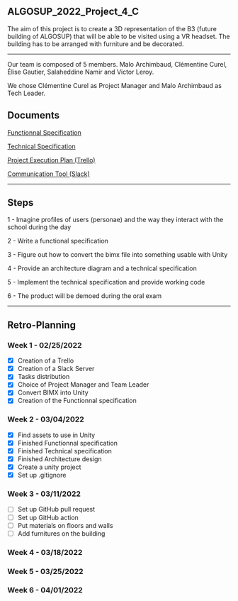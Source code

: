 ## ALGOSUP_2022_Project_4_C

The aim of this project is to create a 3D representation of the B3 (future building of ALGOSUP) that will be able to be visited using a VR headset.
The building has to be arranged with furniture and be decorated. 

<hr>

Our team is composed of 5 members. Malo Archimbaud, Clémentine Curel, Élise Gautier, Salaheddine Namir and Victor Leroy.

We chose Clémentine Curel as Project Manager and Malo Archimbaud as Tech Leader.


## Documents

[Functionnal Specification](https://github.com/Clementine951/ALGOSUP_2022_Project_4_C/blob/main/Documents/Functionnal.md)

[Technical Specification](https://github.com/Clementine951/ALGOSUP_2022_Project_4_C/blob/main/Documents/Technical.md)

[Project Execution Plan (Trello)](https://trello.com/invite/b/tLiReKj5/7ede0003e266e87a0bb68a4acbba21a2/algosup2022project4c)

[Communication Tool (Slack)](https://join.slack.com/t/algosup2022project4c/shared_invite/zt-13wt6eydf-aK1bf5nKa7cF6dGthjy8tA)

<hr>

## Steps

1 - Imagine profiles of users (personae) and the way they interact with the school during the day

2 - Write a functional specification

3 - Figure out how to convert the bimx file into something usable with Unity

4 - Provide an architecture diagram and a technical specification

5 - Implement the technical specification and provide working code

6 - The product will be demoed during the oral exam

<hr>

## Retro-Planning 

### Week 1 - 02/25/2022

- [x] Creation of a Trello
- [x] Creation of a Slack Server
- [x] Tasks distribution
- [x] Choice of Project Manager and Team Leader
- [x] Convert BIMX into Unity
- [x] Creation of the Functionnal specification

### Week 2 - 03/04/2022

- [x] Find assets to use in Unity
- [x] Finished Functionnal specification
- [x] Finished Technical specification
- [x] Finished Architecture design
- [x] Create a unity project
- [x] Set up .gitignore

### Week 3 - 03/11/2022

- [ ] Set up GitHub pull request
- [ ] Set up GitHub action
- [ ] Put materials on floors and walls
- [ ] Add furnitures on the building

### Week 4 - 03/18/2022

### Week 5 - 03/25/2022

### Week 6 - 04/01/2022
